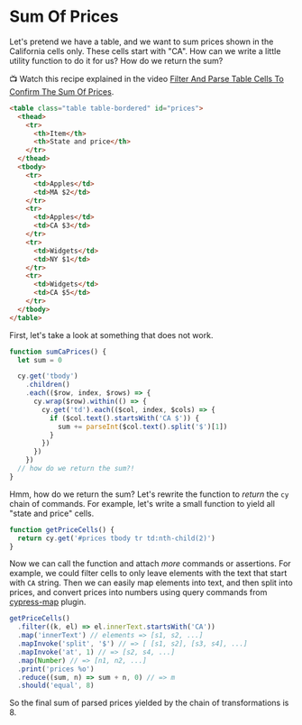 # Sum Of Prices

Let's pretend we have a table, and we want to sum prices shown in the California cells only. These cells start with "CA". How can we write a little utility function to do it for us? How do we return the sum?

📺 Watch this recipe explained in the video [Filter And Parse Table Cells To Confirm The Sum Of Prices](https://youtu.be/x9fTpOwp600).

<!-- fiddle Sum Of Prices -->

```html hide
<table class="table table-bordered" id="prices">
  <thead>
    <tr>
      <th>Item</th>
      <th>State and price</th>
    </tr>
  </thead>
  <tbody>
    <tr>
      <td>Apples</td>
      <td>MA $2</td>
    </tr>
    <tr>
      <td>Apples</td>
      <td>CA $3</td>
    </tr>
    <tr>
      <td>Widgets</td>
      <td>NY $1</td>
    </tr>
    <tr>
      <td>Widgets</td>
      <td>CA $5</td>
    </tr>
  </tbody>
</table>
```

First, let's take a look at something that does not work.

```js skip
function sumCaPrices() {
  let sum = 0

  cy.get('tbody')
    .children()
    .each(($row, index, $rows) => {
      cy.wrap($row).within(() => {
        cy.get('td').each(($col, index, $cols) => {
          if ($col.text().startsWith('CA $')) {
            sum += parseInt($col.text().split('$')[1])
          }
        })
      })
    })
  // how do we return the sum?!
}
```

Hmm, how do we return the sum? Let's rewrite the function to _return_ the `cy` chain of commands. For example, let's write a small function to yield all "state and price" cells.

```js
function getPriceCells() {
  return cy.get('#prices tbody tr td:nth-child(2)')
}
```

Now we can call the function and attach _more_ commands or assertions. For example, we could filter cells to only leave elements with the text that start with `CA` string. Then we can easily map elements into text, and then split into prices, and convert prices into numbers using query commands from [cypress-map](https://github.com/bahmutov/cypress-map) plugin.

```js
getPriceCells()
  .filter((k, el) => el.innerText.startsWith('CA'))
  .map('innerText') // elements => [s1, s2, ...]
  .mapInvoke('split', '$') // => [ [s1, s2], [s3, s4], ...]
  .mapInvoke('at', 1) // => [s2, s4, ...]
  .map(Number) // => [n1, n2, ...]
  .print('prices %o')
  .reduce((sum, n) => sum + n, 0) // => m
  .should('equal', 8)
```

So the final sum of parsed prices yielded by the chain of transformations is 8.

<!-- fiddle-end -->
